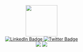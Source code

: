 <div id="header" align="center">
  <img src="https://media.giphy.com/media/M9gbBd9nbDrOTu1Mqx/giphy.gif" width="100"/>
</div>
<center>
<div id="badges">
  <a href="https://www.linkedin.com/in/benjamin-falch-531367228/">
    <img src="https://img.shields.io/badge/LinkedIn-blue?style=for-the-badge&logo=linkedin&logoColor=white" alt="LinkedIn Badge"/>
  </a>
  <a href="https://twitter.com/benjaminfalch">
    <img src="https://img.shields.io/badge/Twitter-blue?style=for-the-badge&logo=twitter&logoColor=white" alt="Twitter Badge"/>
  </a>
</div>

<img src="https://github-readme-stats.vercel.app/api?username=smallbenji&show_icons=true&hide_border=true&theme=onedark"/>
<img src="https://github-readme-stats.vercel.app/api/top-langs/?username=smallbenji&layout=compact&theme=onedark"/>

</center>
